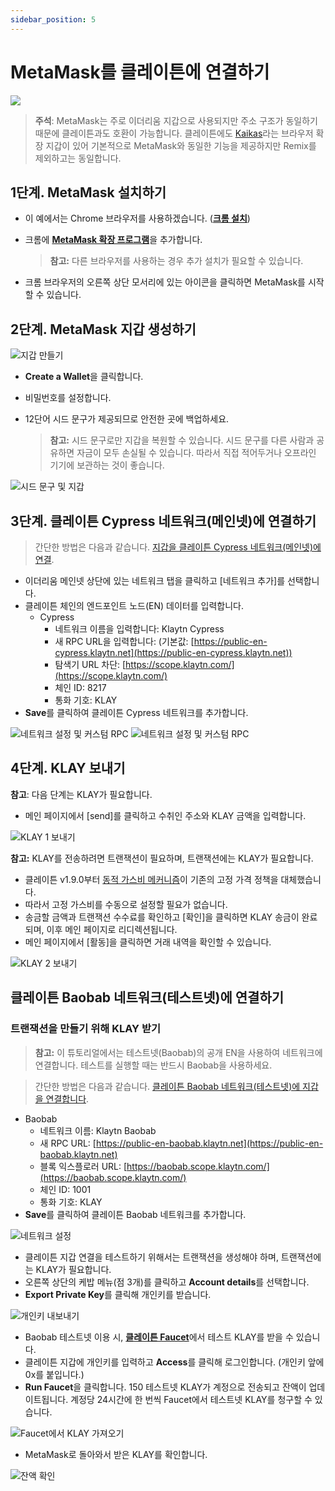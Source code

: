 ```yaml
---
sidebar_position: 5
---
```


# MetaMask를 클레이튼에 연결하기

![](/img/build/tutorials/klaytnXmetamask.png)

> **주석**: MetaMask는 주로 이더리움 지갑으로 사용되지만 주소 구조가 동일하기 때문에 클레이튼과도 호환이 가능합니다. 클레이튼에도 [Kaikas](../tools/wallets/kaikas.md)라는 브라우저 확장 지갑이 있어 기본적으로 MetaMask와 동일한 기능을 제공하지만 Remix를 제외하고는 동일합니다.

## 1단계. MetaMask 설치하기 <a href="#install-metamask" id="install-metamask"></a>

* 이 예에서는 Chrome 브라우저를 사용하겠습니다. ([**크롬 설치**](https://www.google.com/intl/en_us/chrome/))
* 크롬에 [**MetaMask 확장 프로그램**](https://chrome.google.com/webstore/detail/metamask/nkbihfbeogaeaoehlefnkodbefgpgknn?hl=en)을 추가합니다.

    > **참고:** 다른 브라우저를 사용하는 경우 추가 설치가 필요할 수 있습니다.
* 크롬 브라우저의 오른쪽 상단 모서리에 있는 아이콘을 클릭하면 MetaMask를 시작할 수 있습니다.

## 2단계. MetaMask 지갑 생성하기 <a href="#generate-a-metamask" id="generate-a-metamask"></a>

![지갑 만들기](/img/build/tutorials/new-to-metamask.png)

* **Create a Wallet**을 클릭합니다.
* 비밀번호를 설정합니다.
* 12단어 시드 문구가 제공되므로 안전한 곳에 백업하세요.

    > **참고:** 시드 문구로만 지갑을 복원할 수 있습니다. 시드 문구를 다른 사람과 공유하면 자금이 모두 손실될 수 있습니다. 따라서 직접 적어두거나 오프라인 기기에 보관하는 것이 좋습니다.

![시드 문구 및 지갑](/img/build/tutorials/metamask-secret-backup.png)

## 3단계. 클레이튼 Cypress 네트워크(메인넷)에 연결하기 <a href="#connect-to-klaytn-cypress-network-mainnet" id="connect-to-klaytn-cypress-network-mainnet"></a>

> 간단한 방법은 다음과 같습니다. [지갑을 클레이튼 Cypress 네트워크(메인넷)에 연결](https://chainlist.org/chain/8217).

* 이더리움 메인넷 상단에 있는 네트워크 탭을 클릭하고 \[네트워크 추가]를 선택합니다.
* 클레이튼 체인의 엔드포인트 노드(EN) 데이터를 입력합니다.
  * Cypress
    * 네트워크 이름을 입력합니다: Klaytn Cypress
    * 새 RPC URL을 입력합니다: (기본값: [https://public-en-cypress.klaytn.net](https://public-en-cypress.klaytn.net))
    * 탐색기 URL 차단: [https://scope.klaytn.com/](https://scope.klaytn.com/)
    * 체인 ID: 8217
    * 통화 기호: KLAY
* **Save**를 클릭하여 클레이튼 Cypress 네트워크를 추가합니다.

![네트워크 설정 및 커스텀 RPC](/img/build/tutorials/metamask-add-cypress-1.png) ![네트워크 설정 및 커스텀 RPC](/img/build/tutorials/metamask-add-cypress-2.png)

## 4단계. KLAY 보내기 <a href="#send-klay" id="send-klay"></a>

**참고**: 다음 단계는 KLAY가 필요합니다.

* 메인 페이지에서 \[send]를 클릭하고 수취인 주소와 KLAY 금액을 입력합니다.

![KLAY 1 보내기](/img/build/tutorials/metamask-send-klay-1.png)

**참고:** KLAY를 전송하려면 트랜잭션이 필요하며, 트랜잭션에는 KLAY가 필요합니다.

* 클레이튼 v1.9.0부터 [동적 가스비 메커니즘](https://medium.com/klaytn/dynamic-gas-fee-pricing-mechanism-1dac83d2689)이 기존의 고정 가격 정책을 대체했습니다.
* 따라서 고정 가스비를 수동으로 설정할 필요가 없습니다.
* 송금할 금액과 트랜잭션 수수료를 확인하고 \[확인]을 클릭하면 KLAY 송금이 완료되며, 이후 메인 페이지로 리디렉션됩니다.
* 메인 페이지에서 \[활동]을 클릭하면 거래 내역을 확인할 수 있습니다.

![KLAY 2 보내기](/img/build/tutorials/metamask-send-klay-2.png)

## 클레이튼 Baobab 네트워크(테스트넷)에 연결하기 <a href="#connect-to-klaytn-baobab-network-testnet" id="connect-to-klaytn-baobab-network-testnet"></a>

### 트랜잭션을 만들기 위해 KLAY 받기

> **참고:** 이 튜토리얼에서는 테스트넷(Baobab)의 공개 EN을 사용하여 네트워크에 연결합니다. 테스트를 실행할 때는 반드시 Baobab을 사용하세요.

> 간단한 방법은 다음과 같습니다. [클레이튼 Baobab 네트워크(테스트넷)에 지갑을 연결합니다](https://chainlist.org/chain/1001).

* Baobab
  * 네트워크 이름: Klaytn Baobab
  * 새 RPC URL: [https://public-en-baobab.klaytn.net](https://public-en-baobab.klaytn.net)
  * 블록 익스플로러 URL: [https://baobab.scope.klaytn.com/](https://baobab.scope.klaytn.com/)
  * 체인 ID: 1001
  * 통화 기호: KLAY
* **Save**를 클릭하여 클레이튼 Baobab 네트워크를 추가합니다.

![네트워크 설정](/img/build/tutorials/connect-testnet-1.png)

* 클레이튼 지갑 연결을 테스트하기 위해서는 트랜잭션을 생성해야 하며, 트랜잭션에는 KLAY가 필요합니다.
* 오른쪽 상단의 케밥 메뉴(점 3개)를 클릭하고 **Account details**를 선택합니다.
* **Export Private Key**를 클릭해 개인키를 받습니다.

![개인키 내보내기](/img/build/tutorials/connect-testnet-2.png)

* Baobab 테스트넷 이용 시, [**클레이튼 Faucet**](https://baobab.wallet.klaytn.foundation/access?next=faucet)에서 테스트 KLAY를 받을 수 있습니다.
* 클레이튼 지갑에 개인키를 입력하고 **Access**를 클릭해 로그인합니다. (개인키 앞에 0x를 붙입니다.)
* **Run Faucet**을 클릭합니다. 150 테스트넷 KLAY가 계정으로 전송되고 잔액이 업데이트됩니다. 계정당 24시간에 한 번씩 Faucet에서 테스트넷 KLAY를 청구할 수 있습니다.

![Faucet에서 KLAY 가져오기](/img/build/tutorials/connect-testnet-3.png)

* MetaMask로 돌아와서 받은 KLAY를 확인합니다.

![잔액 확인](/img/build/tutorials/connect-testnet-4.png)

